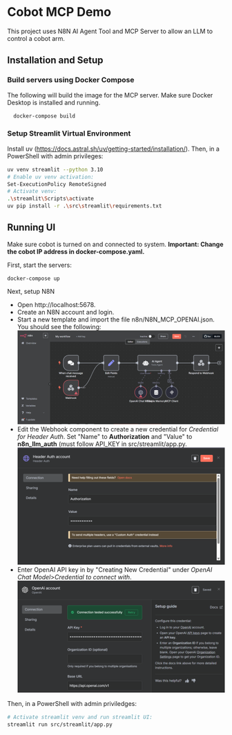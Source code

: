
# Cobot MCP Demo

This project uses N8N AI Agent Tool and MCP Server to allow an LLM to control a cobot arm.

## Installation and Setup

### Build servers using Docker Compose
The following will build the image for the MCP server.
Make sure Docker Desktop is installed and running.
```bash
  docker-compose build
```

### Setup Streamlit Virtual Environment
Install uv (https://docs.astral.sh/uv/getting-started/installation/). Then, in a PowerShell with admin privileges:
```bash
uv venv streamlit --python 3.10
# Enable uv venv activation:
Set-ExecutionPolicy RemoteSigned
# Activate venv:
.\streamlit\Scripts\activate
uv pip install -r .\src\streamlit\requirements.txt
```
## Running UI
Make sure cobot is turned on and connected to system. **Important: Change the cobot IP address in docker-compose.yaml.**

First, start the servers:
```
docker-compose up
```

Next, setup N8N
- Open http://localhost:5678. 
- Create an N8N account and login. 
- Start a new template and import the file n8n/N8N_MCP_OPENAI.json. You should see the following:
![n8n_dashboard](/assets/images/n8n_dashboard.png)
- Edit the Webhook component to create a new credential for _Credential for Header Auth_. Set "Name" to **Authorization** and "Value" to **n8n_llm_auth** (must follow API_KEY in src/streamlit/app.py.
![header_auth_credentials](/assets/images/header_auth_credentials.png)
- Enter OpenAI API key in by "Creating New Credential" under _OpenAI Chat Model_>_Credential to connect with_. 
![openai_credentials](/assets/images/openai_credentials.png)

Then, in a PowerShell with admin priviledges:
```bash
# Activate streamlit venv and run streamlit UI:
streamlit run src/streamlit/app.py
```
